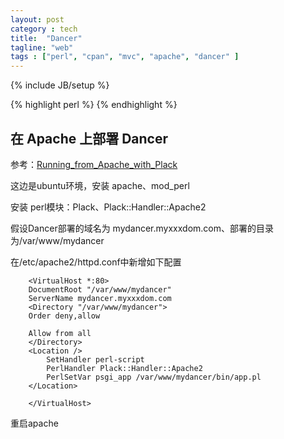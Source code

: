 ```yaml
---
layout: post
category : tech
title:  "Dancer"
tagline: "web"
tags : ["perl", "cpan", "mvc", "apache", "dancer" ] 
---
```

{% include JB/setup %}

{% highlight perl %}
{% endhighlight %}

## 在 Apache 上部署 Dancer 

参考：[Running_from_Apache_with_Plack](http://search.cpan.org/dist/Dancer/lib/Dancer/Deployment.pod#Running_from_Apache_with_Plack)

这边是ubuntu环境，安装 apache、mod_perl

安装 perl模块：Plack、Plack::Handler::Apache2

假设Dancer部署的域名为  mydancer.myxxxdom.com、部署的目录为/var/www/mydancer

在/etc/apache2/httpd.conf中新增如下配置

        <VirtualHost *:80>
        DocumentRoot "/var/www/mydancer"
        ServerName mydancer.myxxxdom.com
        <Directory "/var/www/mydancer">
        Order deny,allow

        Allow from all
        </Directory>
        <Location />
            SetHandler perl-script
            PerlHandler Plack::Handler::Apache2
            PerlSetVar psgi_app /var/www/mydancer/bin/app.pl
        </Location>

        </VirtualHost>

重启apache 
